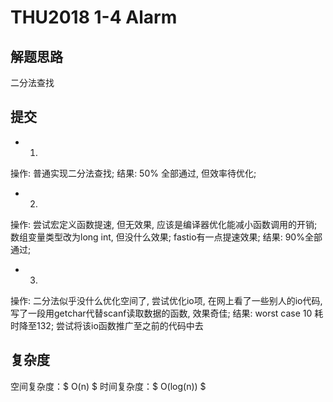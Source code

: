 # THU2018 1-4 Alarm
## 解题思路
二分法查找

## 提交
- 1.
操作: 普通实现二分法查找;
结果: 50% 全部通过, 但效率待优化;

- 2.
操作: 尝试宏定义函数提速, 但无效果, 应该是编译器优化能减小函数调用的开销; 数组变量类型改为long int, 但没什么效果;
     fastio有一点提速效果;
结果: 90%全部通过;

- 3.
操作: 二分法似乎没什么优化空间了, 尝试优化io项, 在网上看了一些别人的io代码, 写了一段用getchar代替scanf读取数据的函数, 效果奇佳;
结果: worst case 10 耗时降至132;  尝试将该io函数推广至之前的代码中去

## 复杂度
空间复杂度：$ O(n) $
时间复杂度：$ O(log(n)) $
